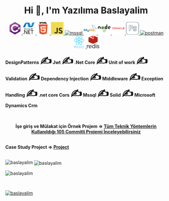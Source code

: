 <h1 align="center">Hi 👋, I'm Yazılıma Baslayalim</h1> 
 
 
<p align="center"> <a href="https://www.w3schools.com/cs/" target="_blank" rel="noreferrer"> <img src="https://raw.githubusercontent.com/devicons/devicon/master/icons/csharp/csharp-original.svg" alt="csharp" width="40" height="40"/> </a> <a href="https://dotnet.microsoft.com/" target="_blank" rel="noreferrer"> <img src="https://raw.githubusercontent.com/devicons/devicon/master/icons/dot-net/dot-net-original-wordmark.svg" alt="dotnet" width="40" height="40"/> </a> <a href="https://www.w3.org/html/" target="_blank" rel="noreferrer"> <img src="https://raw.githubusercontent.com/devicons/devicon/master/icons/html5/html5-original-wordmark.svg" alt="html5" width="40" height="40"/> </a> <a href="https://developer.mozilla.org/en-US/docs/Web/JavaScript" target="_blank" rel="noreferrer"> <img src="https://raw.githubusercontent.com/devicons/devicon/master/icons/javascript/javascript-original.svg" alt="javascript" width="40" height="40"/> </a> <a href="https://www.microsoft.com/en-us/sql-server" target="_blank" rel="noreferrer"> <img src="https://www.svgrepo.com/show/303229/microsoft-sql-server-logo.svg" alt="mssql" width="40" height="40"/> </a> <a href="https://www.mysql.com/" target="_blank" rel="noreferrer"> <img src="https://raw.githubusercontent.com/devicons/devicon/master/icons/mysql/mysql-original-wordmark.svg" alt="mysql" width="40" height="40"/> </a> <a href="https://nodejs.org" target="_blank" rel="noreferrer"> <img src="https://raw.githubusercontent.com/devicons/devicon/master/icons/nodejs/nodejs-original-wordmark.svg" alt="nodejs" width="40" height="40"/> </a> <a href="https://www.oracle.com/" target="_blank" rel="noreferrer"> <img src="https://raw.githubusercontent.com/devicons/devicon/master/icons/oracle/oracle-original.svg" alt="oracle" width="40" height="40"/> </a> <a href="https://www.photoshop.com/en" target="_blank" rel="noreferrer"> <img src="https://raw.githubusercontent.com/devicons/devicon/master/icons/photoshop/photoshop-line.svg" alt="photoshop" width="40" height="40"/> </a> <a href="https://postman.com" target="_blank" rel="noreferrer"> <img src="https://www.vectorlogo.zone/logos/getpostman/getpostman-icon.svg" alt="postman" width="40" height="40"/> </a> <a href="https://reactjs.org/" target="_blank" rel="noreferrer"> <img src="https://raw.githubusercontent.com/devicons/devicon/master/icons/react/react-original-wordmark.svg" alt="react" width="40" height="40"/> </a> <a href="https://redis.io" target="_blank" rel="noreferrer"> <img src="https://raw.githubusercontent.com/devicons/devicon/master/icons/redis/redis-original-wordmark.svg" alt="redis" width="40" height="40"/> </a> </p>

  <b>  DesignPatterns <span style='font-size:30px;'>&#9997;</span> Jwt <span style='font-size:30px;'>&#9997;</span> .Net Core <span style='font-size:30px;'>&#9997;</span> Unit of work <span style='font-size:30px;'>&#9997;</span> Validation <span style='font-size:30px;'>&#9997;</span> Dependency Injection <span style='font-size:30px;'>&#9997;</span> Middleware <span style='font-size:30px;'>&#9997;</span> Exception Handling <span style='font-size:30px;'>&#9997;</span> .net core Cors <span style='font-size:30px;'>&#9997;</span> Mssql <span style='font-size:30px;'>&#9997;</span> Solid  <span style='font-size:30px;'>&#9997;</span> Microsoft Dynamics Crm </b> </center><br> <br> <br> 


  <center> <b> İşe giriş ve Mülakat için Örnek Projem => <a href="https://github.com/baslayalim/CaseStudy"> Tüm Teknik Yöntemlerin Kullanıldığı 105 Commitli Projemi İnceleyebilirsiniz </a> </b> <br> <br> </center>

  <b> Case Study Project => <a href="https://github.com/baslayalim/CaseStudy"> Project </a> </b> <br> <br>

<p><img align="left" src="https://github-readme-stats.vercel.app/api/top-langs?username=baslayalim&show_icons=true&locale=en&layout=compact" alt="baslayalim" /></p>

<p>&nbsp;<img align="center" src="https://github-readme-stats.vercel.app/api?username=baslayalim&show_icons=true&locale=en" alt="baslayalim" /></p>

<p><img align="center" src="https://github-readme-streak-stats.herokuapp.com/?user=baslayalim&" alt="baslayalim"/> </p>




<p align="left"> <a href="https://twitter.com/" target="blank"><img src="https://img.shields.io/twitter/follow/?logo=twitter&style=for-the-badge" alt="" /></a> </p>

  
<p align="left"> <a href="https://github.com/ryo-ma/github-profile-trophy"><img src="https://github-profile-trophy.vercel.app/?username=baslayalim" alt="baslayalim" /></a> </p>


